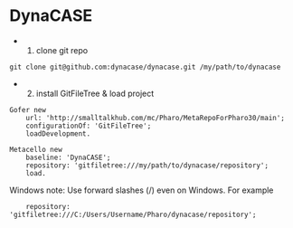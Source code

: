 DynaCASE
========


- 1. clone git repo
```
git clone git@github.com:dynacase/dynacase.git /my/path/to/dynacase
```

 - 2. install GitFileTree & load project
```
Gofer new
	url: 'http://smalltalkhub.com/mc/Pharo/MetaRepoForPharo30/main';
	configurationOf: 'GitFileTree';
	loadDevelopment.

Metacello new
	baseline: 'DynaCASE';
	repository: 'gitfiletree:///my/path/to/dynacase/repository';
	load.
```
Windows note: Use forward slashes (/) even on Windows. For example
```
    repository: 'gitfiletree:///C:/Users/Username/Pharo/dynacase/repository';
```

